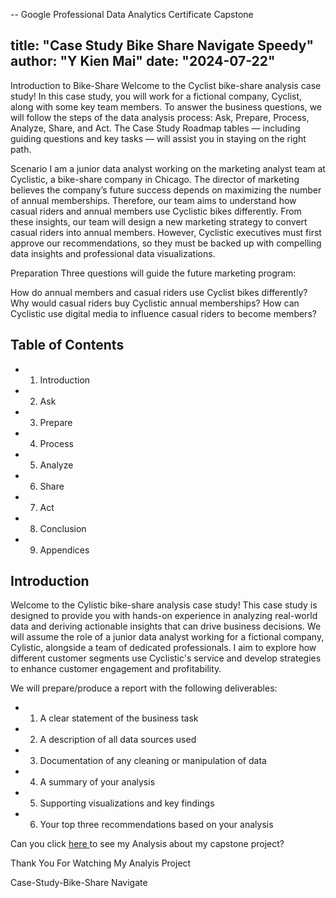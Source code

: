 
-- Google Professional Data Analytics Certificate Capstone 


title: "Case Study Bike Share Navigate Speedy"
author: "Y Kien Mai"
date: "2024-07-22"
---


Introduction to Bike-Share
Welcome to the Cyclist bike-share analysis case study! In this case study, you will work for a fictional company, Cyclist, along with some key team members. To answer the business questions, we will follow the steps of the data analysis process: Ask, Prepare, Process, Analyze, Share, and Act. The Case Study Roadmap tables — including guiding questions and key tasks — will assist you in staying on the right path.

Scenario
I am a junior data analyst working on the marketing analyst team at Cyclistic, a bike-share company in Chicago. The director of marketing believes the company’s future success depends on maximizing the number of annual memberships. Therefore, our team aims to understand how casual riders and annual members use Cyclistic bikes differently. From these insights, our team will design a new marketing strategy to convert casual riders into annual members. However, Cyclistic executives must first approve our recommendations, so they must be backed up with compelling data insights and professional data visualizations.

Preparation
Three questions will guide the future marketing program:

How do annual members and casual riders use Cyclist bikes differently?
Why would casual riders buy Cyclistic annual memberships?
How can Cyclistic use digital media to influence casual riders to become members?


## Table of Contents
 * 1. Introduction
 * 2. Ask
 * 3. Prepare
 * 4. Process
 * 5. Analyze
 * 6. Share
 * 7. Act
 * 8. Conclusion
 * 9. Appendices
 

## Introduction
Welcome to the Cylistic bike-share analysis case study! This case study is designed to provide you with hands-on experience in analyzing real-world data and deriving actionable insights that can drive business decisions. We will assume the role of a junior data analyst working for a fictional company, Cylistic, alongside a team of dedicated professionals. I aim to explore how different customer segments use Cyclistic's service and develop strategies to enhance customer engagement and profitability. 

We will prepare/produce a report with the following deliverables: 
  * 1. A clear statement of the business task
  * 2. A description of all data sources used
  * 3. Documentation of any cleaning or manipulation of data
  * 4. A summary of your analysis
  * 5. Supporting visualizations and key findings
  * 6. Your top three recommendations based on your analysis

  Can you click <a href= "https://github.com/maiykien/CapstoneProject/blob/main/Case-Study-Bike-Share-Navigate.Rmd"> here </a> to see my Analysis about my capstone project?

Thank You For Watching My Analyis Project

Case-Study-Bike-Share Navigate


